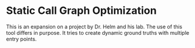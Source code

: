 # Static Call Graph Optimization
This is an expansion on a project by Dr. Helm and his lab. The use of this tool differs in purpose. It tries to create dynamic ground truths with multiple entry points.
